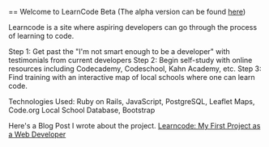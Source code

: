 == Welcome to LearnCode Beta (The alpha version can be found <a href="https://github.com/francisco/codemapsalpha">here</a>)

Learncode is a site where aspiring developers can go through the process of learning to code.

Step 1: Get past the "I'm not smart enough to be a developer" with testimonials from current developers
Step 2: Begin self-study with online resources including Codecademy, Codeschool, Kahn Academy, etc.
Step 3: Find training with an interactive map of local schools where one can learn code.

Technologies Used: Ruby on Rails, JavaScript, PostgreSQL, Leaflet Maps, Code.org Local School Database, Bootstrap

Here's a Blog Post I wrote about the project.
<a href="http://francisco.github.io/blog/2013/11/10/learncode-my-first-project-as-a-web-developer/">Learncode: My First Project as a Web Developer</a>

